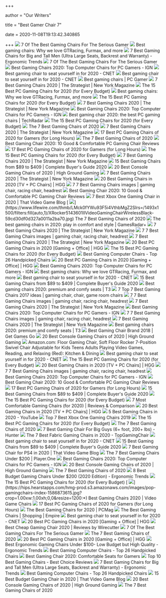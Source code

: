 +++
        
author = "Our Writers"
        
title = "Best Gamer Chair 7"
        
date = 2020-11-08T19:13:42.340865
        
+++
[ ![](https://specials-images.forbesimg.com/imageserve/5e98cd9811164600064006c1/960x0.jpg?fit=scale)](https://specials-images.forbesimg.com/imageserve/5e98cd9811164600064006c1/960x0.jpg?fit=scale) 7 Of The Best Gaming Chairs For The Serious Gamer
[ ![](https://blueprint-api-production.s3.amazonaws.com/uploads/card/image/872840/d9e48ca2-ea12-4e37-9968-6f1586565e37.jpg)](https://blueprint-api-production.s3.amazonaws.com/uploads/card/image/872840/d9e48ca2-ea12-4e37-9968-6f1586565e37.jpg) Best gaming chairs: Why we love GTRacing, Furmax, and more
[ ![](http://ergonomictrends.com/wp-content/uploads/2019/02/best-gaming-chairs-big-tall-men.jpg)](http://ergonomictrends.com/wp-content/uploads/2019/02/best-gaming-chairs-big-tall-men.jpg) 7 Best Gaming Chairs for Big and Tall Men (Ultra Large Seats, Backrest and  Warranty) - Ergonomic Trends
[ ![](https://specials-images.forbesimg.com/imageserve/5e98cdd2f45f0500075eb18c/960x0.jpg?cropX1=0&cropX2=500&cropY1=0&cropY2=500)](https://specials-images.forbesimg.com/imageserve/5e98cdd2f45f0500075eb18c/960x0.jpg?cropX1=0&cropX2=500&cropY1=0&cropY2=500) 7 Of The Best Gaming Chairs For The Serious Gamer
[ ![](https://assets-prd.ignimgs.com/2020/06/03/9-1591197578657.jpg)](https://assets-prd.ignimgs.com/2020/06/03/9-1591197578657.jpg) Best Gaming Chairs 2020: Top Computer Chairs for PC Gamers - IGN
[ ![](https://cnet2.cbsistatic.com/img/OZqVv7-FZQ_0c6N2XUITVIbMpgo=/1200x675/2019/07/19/f6bba4b3-a9c8-4780-9a5f-3083a87fb16f/49-gaming-chairs.jpg)](https://cnet2.cbsistatic.com/img/OZqVv7-FZQ_0c6N2XUITVIbMpgo=/1200x675/2019/07/19/f6bba4b3-a9c8-4780-9a5f-3083a87fb16f/49-gaming-chairs.jpg) Best gaming chair to seat yourself in for 2020 - CNET
[ ![](https://cnet1.cbsistatic.com/img/8Uhotu4uUEy3W_0FQ_hCGnja1_o=/940x528/2019/07/19/59a2ed46-5675-4065-90c1-9f712d5a41d7/maingear-forma-1.jpg)](https://cnet1.cbsistatic.com/img/8Uhotu4uUEy3W_0FQ_hCGnja1_o=/940x528/2019/07/19/59a2ed46-5675-4065-90c1-9f712d5a41d7/maingear-forma-1.jpg) Best gaming chair to seat yourself in for 2020 - CNET
[ ![](https://cdn.mos.cms.futurecdn.net/eTsGaLnVkpozHC9CqhA6dK.jpg)](https://cdn.mos.cms.futurecdn.net/eTsGaLnVkpozHC9CqhA6dK.jpg) Best gaming chairs | PC Gamer
[ ![](https://pyxis.nymag.com/v1/imgs/665/3bd/0ae2be9c66d31b3220329b798c656bd031.2x.rdeep-vertical.w245.jpg)](https://pyxis.nymag.com/v1/imgs/665/3bd/0ae2be9c66d31b3220329b798c656bd031.2x.rdeep-vertical.w245.jpg) 7 Best Gaming Chairs 2020 | The Strategist | New York Magazine
[ ![](https://techguided.com/wp-content/uploads/2018/06/Computer-Gaming-Chair.png)](https://techguided.com/wp-content/uploads/2018/06/Computer-Gaming-Chair.png) The 15 Best PC Gaming Chairs for 2020 (for Every Budget)
[ ![](https://blueprint-api-production.s3.amazonaws.com/uploads/card/image/1373609/ca0c5aa7-d6ee-4536-8291-a869810f12c9.jpg)](https://blueprint-api-production.s3.amazonaws.com/uploads/card/image/1373609/ca0c5aa7-d6ee-4536-8291-a869810f12c9.jpg) Best gaming chairs: Why we love GTRacing, Furmax, and more
[ ![](https://i.ytimg.com/vi/G7MTlS4aJTo/maxresdefault.jpg)](https://i.ytimg.com/vi/G7MTlS4aJTo/maxresdefault.jpg) The 15 Best PC Gaming Chairs for 2020 (for Every Budget)
[ ![](https://pyxis.nymag.com/v1/imgs/e02/d51/b05e8198bea7fa5981ae89a3edb28e3a0e-gamingchairlede.rsquare.w1200.jpg)](https://pyxis.nymag.com/v1/imgs/e02/d51/b05e8198bea7fa5981ae89a3edb28e3a0e-gamingchairlede.rsquare.w1200.jpg) 7 Best Gaming Chairs 2020 | The Strategist | New York Magazine
[ ![](https://assets-prd.ignimgs.com/2020/06/03/7-1591196649336.jpg)](https://assets-prd.ignimgs.com/2020/06/03/7-1591196649336.jpg) Best Gaming Chairs 2020: Top Computer Chairs for PC Gamers - IGN
[ ![](https://cdn.mos.cms.futurecdn.net/8uyuPRKS2svHBhMZkZYkFg.jpg)](https://cdn.mos.cms.futurecdn.net/8uyuPRKS2svHBhMZkZYkFg.jpg) Best gaming chair 2020: the best PC gaming chairs | TechRadar
[ ![](https://techguided.com/wp-content/uploads/2018/02/SecretLab-Titan-Chair.jpg)](https://techguided.com/wp-content/uploads/2018/02/SecretLab-Titan-Chair.jpg) The 15 Best PC Gaming Chairs for 2020 (for Every Budget)
[ ![](https://www.lifewire.com/thmb/aGoRMNPwz7wPfuQTJqPde6DGoHY=/280x0/filters:no_upscale():max_bytes(150000):strip_icc()/titan-c4b84f417e2f41ea81a7622fd33b81ee.jpg)](https://www.lifewire.com/thmb/aGoRMNPwz7wPfuQTJqPde6DGoHY=/280x0/filters:no_upscale():max_bytes(150000):strip_icc()/titan-c4b84f417e2f41ea81a7622fd33b81ee.jpg) The 7 Best Gaming Chairs of 2020
[ ![](https://pyxis.nymag.com/v1/imgs/b8a/3d2/0d56caaced943ac8fd7a807ac1ce2564a8.rdeep-vertical.w245.jpg)](https://pyxis.nymag.com/v1/imgs/b8a/3d2/0d56caaced943ac8fd7a807ac1ce2564a8.rdeep-vertical.w245.jpg) 7 Best Gaming Chairs 2020 | The Strategist | New York Magazine
[ ![](https://m.media-amazon.com/images/I/41mgnrZC3DL.jpg)](https://m.media-amazon.com/images/I/41mgnrZC3DL.jpg) 17 Best PC Gaming Chairs of 2020 for Gamers (for Long Hours)
[ ![](https://m.media-amazon.com/images/I/41j7qiElDdL.jpg)](https://m.media-amazon.com/images/I/41j7qiElDdL.jpg) The 7 Best Gaming Chairs of 2020
[ ![](https://www.pcguide.com/wp-content/uploads/2019/03/Noblechairs-ICON-1.jpg)](https://www.pcguide.com/wp-content/uploads/2019/03/Noblechairs-ICON-1.jpg) Best Gaming Chair 2020: 10 Good & Comfortable PC Gaming Chair Reviews
[ ![](https://cdn.shopify.com/s/files/1/1640/2231/files/turntable_2020_TT_pu_stealth_2-min.jpg)](https://cdn.shopify.com/s/files/1/1640/2231/files/turntable_2020_TT_pu_stealth_2-min.jpg) 17 Best PC Gaming Chairs of 2020 for Gamers (for Long Hours)
[ ![](https://techguided.com/wp-content/uploads/2018/06/Ficmax-Racing-Gaming-Chair.jpg)](https://techguided.com/wp-content/uploads/2018/06/Ficmax-Racing-Gaming-Chair.jpg) The 15 Best PC Gaming Chairs for 2020 (for Every Budget)
[ ![](https://pyxis.nymag.com/v1/imgs/6d4/07b/d2eada03b21d153b1d7751aaf3f7204d17.2x.rdeep-vertical.w245.jpg)](https://pyxis.nymag.com/v1/imgs/6d4/07b/d2eada03b21d153b1d7751aaf3f7204d17.2x.rdeep-vertical.w245.jpg) 7 Best Gaming Chairs 2020 | The Strategist | New York Magazine
[ ![](https://gadgets-reviews.com/images/images_2020/Best-Gaming-Chairs-info.jpg)](https://gadgets-reviews.com/images/images_2020/Best-Gaming-Chairs-info.jpg) 15 Best Gaming Chairs from $89 to $409 | Complete Buyer's Guide 2020
[ ![](https://mljzsatzn43z.i.optimole.com/tP-GR8Q-RAXDjXIk/w:100/h:128/q:90/dpr:2.6/https://www.highgroundgaming.com/wp-content/uploads/2020/01/X-Rocker-Pedestal.jpg)](https://mljzsatzn43z.i.optimole.com/tP-GR8Q-RAXDjXIk/w:100/h:128/q:90/dpr:2.6/https://www.highgroundgaming.com/wp-content/uploads/2020/01/X-Rocker-Pedestal.jpg) 20 Best Console Gaming Chairs of 2020 | High Ground Gaming
[ ![](https://pyxis.nymag.com/v1/imgs/12f/c9b/5cae65c5739066e63ea1e5d677e7dc7bc3.2x.rdeep-vertical.w245.jpg)](https://pyxis.nymag.com/v1/imgs/12f/c9b/5cae65c5739066e63ea1e5d677e7dc7bc3.2x.rdeep-vertical.w245.jpg) 7 Best Gaming Chairs 2020 | The Strategist | New York Magazine
[ ![](https://mljzsatzn43z.i.optimole.com/tP-GR8Q-px3xqcHL/w:auto/h:auto/q:90/https://www.highgroundgaming.com/wp-content/uploads/2020/01/HGG-20-Best-Gaming-Chairs.jpg)](https://mljzsatzn43z.i.optimole.com/tP-GR8Q-px3xqcHL/w:auto/h:auto/q:90/https://www.highgroundgaming.com/wp-content/uploads/2020/01/HGG-20-Best-Gaming-Chairs.jpg) 20 Best Gaming Chairs in 2020 [TV + PC Chairs] | HGG
[ ![](https://i.pinimg.com/236x/71/0e/ab/710eab44a651ebc001db15e85c3174da.jpg)](https://i.pinimg.com/236x/71/0e/ab/710eab44a651ebc001db15e85c3174da.jpg) 7 7 Best Gaming Chairs images | gaming chair, racing chair, headrest
[ ![](https://nitrocdn.com/GgcvDclOgOFrMPDAxuwUmHHZlgKuQsxq/assets/static/optimized/rev-a01a3a6/wp-content/uploads/2019/03/Best-Gaming-Chair.jpg)](https://nitrocdn.com/GgcvDclOgOFrMPDAxuwUmHHZlgKuQsxq/assets/static/optimized/rev-a01a3a6/wp-content/uploads/2019/03/Best-Gaming-Chair.jpg) Best Gaming Chair 2020: 10 Good & Comfortable PC Gaming Chair Reviews
[ ![](https://www.thatvideogameblog.com/wp-content/uploads/2020/08/TVGB-xbox-one-gaming-chair.jpg)](https://www.thatvideogameblog.com/wp-content/uploads/2020/08/TVGB-xbox-one-gaming-chair.jpg) 7 Best Xbox One Gaming Chair in 2020 | That Video Game Blog
[ ![](https://www.lifewire.com/thmb/LMck0fYWu93F5i4VthbMgZ2SIrs=/1493x1500/filters:fill(auto,1)/XRocker5143601IIVideoGamingChairWirelessBlack-59cd30df0d327a0011a2ba70.jpg)](https://www.lifewire.com/thmb/LMck0fYWu93F5i4VthbMgZ2SIrs=/1493x1500/filters:fill(auto,1)/XRocker5143601IIVideoGamingChairWirelessBlack-59cd30df0d327a0011a2ba70.jpg) The 7 Best Gaming Chairs of 2020
[ ![](https://cdn.mos.cms.futurecdn.net/JhAv8G8wDXT8JNsSrq3Gvk.jpg)](https://cdn.mos.cms.futurecdn.net/JhAv8G8wDXT8JNsSrq3Gvk.jpg) The best gaming chairs in 2020: play in comfort and style | GamesRadar+
[ ![](https://pyxis.nymag.com/v1/imgs/057/076/64bf56affa481eaeeff105fc60b0ec2f62-openwheeler-chair.rsquare.w600.jpg)](https://pyxis.nymag.com/v1/imgs/057/076/64bf56affa481eaeeff105fc60b0ec2f62-openwheeler-chair.rsquare.w600.jpg) 7 Best Gaming Chairs 2020 | The Strategist | New York Magazine
[ ![](https://i.pinimg.com/236x/6e/78/2c/6e782c146e9d235f6567bc81bedda0a7.jpg)](https://i.pinimg.com/236x/6e/78/2c/6e782c146e9d235f6567bc81bedda0a7.jpg) 7 7 Best Gaming Chairs images | gaming chair, racing chair, headrest
[ ![](https://pyxis.nymag.com/v1/imgs/a8a/803/d61cf8f6accb7473d3e8b1e2e01dcabfb2.2x.rdeep-vertical.w245.jpg)](https://pyxis.nymag.com/v1/imgs/a8a/803/d61cf8f6accb7473d3e8b1e2e01dcabfb2.2x.rdeep-vertical.w245.jpg) 7 Best Gaming Chairs 2020 | The Strategist | New York Magazine
[ ![](https://mljzsatzn43z.i.optimole.com/tP-GR8Q-uxk5lM2r/w:288/h:550/q:90/https://www.highgroundgaming.com/wp-content/uploads/2019/03/Secretlab-Omega-Gaming-Chair-in-Softweave-Fabric.png)](https://mljzsatzn43z.i.optimole.com/tP-GR8Q-uxk5lM2r/w:288/h:550/q:90/https://www.highgroundgaming.com/wp-content/uploads/2019/03/Secretlab-Omega-Gaming-Chair-in-Softweave-Fabric.png) 20 Best PC Gaming Chairs in 2020 [Gaming + Office] | HGG
[ ![](https://techguided.com/wp-content/uploads/2018/09/BestOffice-Racing-Gaming-Chair.jpg)](https://techguided.com/wp-content/uploads/2018/09/BestOffice-Racing-Gaming-Chair.jpg) The 15 Best PC Gaming Chairs for 2020 (for Every Budget)
[ ![](https://www.ultimategamechair.com/wp-content/uploads/2016/11/Screen-Shot-2016-11-06-at-7.20.21-PM.png)](https://www.ultimategamechair.com/wp-content/uploads/2016/11/Screen-Shot-2016-11-06-at-7.20.21-PM.png) Best Gaming Computer Chairs - Top 26 Handpicked Chairs
[ ![](https://mljzsatzn43z.i.optimole.com/tP-GR8Q-ZreIod5R/w:371/h:412/q:90/dpr:2.6/https://www.highgroundgaming.com/wp-content/uploads/2020/10/Best-PC-Gaming-Chairs.jpg)](https://mljzsatzn43z.i.optimole.com/tP-GR8Q-ZreIod5R/w:371/h:412/q:90/dpr:2.6/https://www.highgroundgaming.com/wp-content/uploads/2020/10/Best-PC-Gaming-Chairs.jpg) 20 Best PC Gaming Chairs in 2020 [Gaming + Office] | HGG
[ ![](https://oyster.ignimgs.com/wordpress/stg.ign.com/2019/06/Titan-2.jpg)](https://oyster.ignimgs.com/wordpress/stg.ign.com/2019/06/Titan-2.jpg) Best Gaming Chairs 2020: Top Computer Chairs for PC Gamers - IGN
[ ![](https://blueprint-api-production.s3.amazonaws.com/uploads/card/image/872857/07269dd9-2bef-42a6-aeb5-cc064bd4c6ec.jpg)](https://blueprint-api-production.s3.amazonaws.com/uploads/card/image/872857/07269dd9-2bef-42a6-aeb5-cc064bd4c6ec.jpg) Best gaming chairs: Why we love GTRacing, Furmax, and more
[ ![](https://cnet2.cbsistatic.com/img/MBccrIKOJN5werVUgsZg1J-YLpg=/940x528/2020/08/31/3843dcac-1970-41f4-a469-2560f5576415/embody-prd-gallery-08.jpg)](https://cnet2.cbsistatic.com/img/MBccrIKOJN5werVUgsZg1J-YLpg=/940x528/2020/08/31/3843dcac-1970-41f4-a469-2560f5576415/embody-prd-gallery-08.jpg) Best gaming chair to seat yourself in for 2020 - CNET
[ ![](https://ws-na.amazon-adsystem.com/widgets/q?_encoding=UTF8&MarketPlace=US&ASIN=B075V63NQX&ServiceVersion=20070822&ID=AsinImage&WS=1&Format=_SL350_&tag=en-gad-gaming-chairs-20)](https://ws-na.amazon-adsystem.com/widgets/q?_encoding=UTF8&MarketPlace=US&ASIN=B075V63NQX&ServiceVersion=20070822&ID=AsinImage&WS=1&Format=_SL350_&tag=en-gad-gaming-chairs-20) 15 Best Gaming Chairs from $89 to $409 | Complete Buyer's Guide 2020
[ ![](https://cdn.mos.cms.futurecdn.net/zxPvL2EJDGyt78Yqh2EvQP.jpg)](https://cdn.mos.cms.futurecdn.net/zxPvL2EJDGyt78Yqh2EvQP.jpg) Best gaming chairs 2020: premium and comfy seats | T3
[ ![](https://i.pinimg.com/200x150/d9/74/b0/d974b054dbfe435dd11415d57518853e.jpg)](https://i.pinimg.com/200x150/d9/74/b0/d974b054dbfe435dd11415d57518853e.jpg) 7 Top 7 Best Gaming Chairs 2017 ideas | gaming chair, chair, game room  chairs
[ ![](https://i.pinimg.com/236x/e3/5c/40/e35c40739101d847f95a7c2146ba6aa3.jpg)](https://i.pinimg.com/236x/e3/5c/40/e35c40739101d847f95a7c2146ba6aa3.jpg) 7 7 Best Gaming Chairs images | gaming chair, racing chair, headrest
[ ![](https://pyxis.nymag.com/v1/imgs/e02/d51/b05e8198bea7fa5981ae89a3edb28e3a0e-gamingchairlede.2x.rsocial.w600.jpg)](https://pyxis.nymag.com/v1/imgs/e02/d51/b05e8198bea7fa5981ae89a3edb28e3a0e-gamingchairlede.2x.rsocial.w600.jpg) 7 Best Gaming Chairs 2020 | The Strategist | New York Magazine
[ ![](https://assets-prd.ignimgs.com/2020/06/03/8-1591196899156.jpg)](https://assets-prd.ignimgs.com/2020/06/03/8-1591196899156.jpg) Best Gaming Chairs 2020: Top Computer Chairs for PC Gamers - IGN
[ ![](https://i.pinimg.com/236x/16/2e/74/162e74bb27f857f6511ea5bce09a0d89.jpg)](https://i.pinimg.com/236x/16/2e/74/162e74bb27f857f6511ea5bce09a0d89.jpg) 7 7 Best Gaming Chairs images | gaming chair, racing chair, headrest
[ ![](https://pyxis.nymag.com/v1/imgs/1cf/e8e/bfc0b7f8f35f1ebd616c26458192eb45b9.2x.rdeep-vertical.w245.jpg)](https://pyxis.nymag.com/v1/imgs/1cf/e8e/bfc0b7f8f35f1ebd616c26458192eb45b9.2x.rdeep-vertical.w245.jpg) 7 Best Gaming Chairs 2020 | The Strategist | New York Magazine
[ ![](https://cdn.mos.cms.futurecdn.net/G74TKEpYcbaNoKnmjbJfPD.jpg)](https://cdn.mos.cms.futurecdn.net/G74TKEpYcbaNoKnmjbJfPD.jpg) Best gaming chairs 2020: premium and comfy seats | T3
[ ![](https://www.getgamesgo.com/wp-content/uploads/2017/02/Top-7-gaming-chair-brands-933x445.jpg)](https://www.getgamesgo.com/wp-content/uploads/2017/02/Top-7-gaming-chair-brands-933x445.jpg) Best Gaming Chair Brand 2018 | Get Games Go
[ ![](https://mljzsatzn43z.i.optimole.com/tP-GR8Q-WI28ZIzv/w:371/h:412/q:90/dpr:2.6/https://www.highgroundgaming.com/wp-content/uploads/2020/01/HGG-Best-Console-Gaming-Chairs.jpg)](https://mljzsatzn43z.i.optimole.com/tP-GR8Q-WI28ZIzv/w:371/h:412/q:90/dpr:2.6/https://www.highgroundgaming.com/wp-content/uploads/2020/01/HGG-Best-Console-Gaming-Chairs.jpg) 20 Best Console Gaming Chairs of 2020 | High Ground Gaming
[ ![](https://images-na.ssl-images-amazon.com/images/I/81WJahTf%2B5L._AC_SL1200_.jpg)](https://images-na.ssl-images-amazon.com/images/I/81WJahTf%2B5L._AC_SL1200_.jpg) Amazon.com: Floor Gaming Chair, Soft Floor Rocker 7-Position Swivel Chair  Adjustable for Kids Teens Adults Playing Video Games, Reading, and Relaxing  (Red): Kitchen & Dining
[ ![](https://cnet1.cbsistatic.com/img/6QiBlAzIvWoFS0X4K07cVJ8CWgg=/940x528/2020/08/21/5f77598c-1051-41cc-8886-63d8d65e3264/img-4120.jpg)](https://cnet1.cbsistatic.com/img/6QiBlAzIvWoFS0X4K07cVJ8CWgg=/940x528/2020/08/21/5f77598c-1051-41cc-8886-63d8d65e3264/img-4120.jpg) Best gaming chair to seat yourself in for 2020 - CNET
[ ![](https://techguided.com/wp-content/uploads/2019/09/AKRacing-Core-Series.jpg)](https://techguided.com/wp-content/uploads/2019/09/AKRacing-Core-Series.jpg) The 15 Best PC Gaming Chairs for 2020 (for Every Budget)
[ ![](https://mljzsatzn43z.i.optimole.com/tP-GR8Q-Jy5e14a7/w:252/h:400/q:90/dpr:2.6/https://www.highgroundgaming.com/wp-content/uploads/2017/05/Steelcase-Leap-Chair-Black-Fabric.jpg)](https://mljzsatzn43z.i.optimole.com/tP-GR8Q-Jy5e14a7/w:252/h:400/q:90/dpr:2.6/https://www.highgroundgaming.com/wp-content/uploads/2017/05/Steelcase-Leap-Chair-Black-Fabric.jpg) 20 Best Gaming Chairs in 2020 [TV + PC Chairs] | HGG
[ ![](https://i.pinimg.com/236x/56/03/1b/56031b37e84e96d0aacbe6e2e863b8f6.jpg)](https://i.pinimg.com/236x/56/03/1b/56031b37e84e96d0aacbe6e2e863b8f6.jpg) 7 7 Best Gaming Chairs images | gaming chair, racing chair, headrest
[ ![](https://assets-prd.ignimgs.com/2020/06/03/3-1591196164156.jpg)](https://assets-prd.ignimgs.com/2020/06/03/3-1591196164156.jpg) Best Gaming Chairs 2020: Top Computer Chairs for PC Gamers - IGN
[ ![](https://www.pcguide.com/wp-content/uploads/2019/03/Respawn-200-.jpg)](https://www.pcguide.com/wp-content/uploads/2019/03/Respawn-200-.jpg) Best Gaming Chair 2020: 10 Good & Comfortable PC Gaming Chair Reviews
[ ![](https://m.media-amazon.com/images/I/41gU83FlNWL.jpg)](https://m.media-amazon.com/images/I/41gU83FlNWL.jpg) 17 Best PC Gaming Chairs of 2020 for Gamers (for Long Hours)
[ ![](https://ws-na.amazon-adsystem.com/widgets/q?_encoding=UTF8&ASIN=B00DFREOPC&Format=_SL250_&ID=AsinImage&MarketPlace=US&ServiceVersion=20070822&WS=1&tag=en-gad-gaming-chairs-20&language=en_US)](https://ws-na.amazon-adsystem.com/widgets/q?_encoding=UTF8&ASIN=B00DFREOPC&Format=_SL250_&ID=AsinImage&MarketPlace=US&ServiceVersion=20070822&WS=1&tag=en-gad-gaming-chairs-20&language=en_US) 15 Best Gaming Chairs from $89 to $409 | Complete Buyer's Guide 2020
[ ![](https://techguided.com/wp-content/uploads/2019/10/The-Best-Gaming-Chairs.jpg)](https://techguided.com/wp-content/uploads/2019/10/The-Best-Gaming-Chairs.jpg) The 15 Best PC Gaming Chairs for 2020 (for Every Budget)
[ ![](https://gforgadget.com/wp-content/uploads/2020/03/best-comfortable-gaming-chair-reviews-1280x720.jpg)](https://gforgadget.com/wp-content/uploads/2020/03/best-comfortable-gaming-chair-reviews-1280x720.jpg) 7 Most Comfortable Gaming Chairs (for 2020) | Reviews & Comparison
[ ![](https://mljzsatzn43z.i.optimole.com/tP-GR8Q-hoTy12da/w:154/h:250/q:90/https://www.highgroundgaming.com/wp-content/uploads/2018/02/noblechairs-ICON-Real-Leather-Gaming-Chair.jpg)](https://mljzsatzn43z.i.optimole.com/tP-GR8Q-hoTy12da/w:154/h:250/q:90/https://www.highgroundgaming.com/wp-content/uploads/2018/02/noblechairs-ICON-Real-Leather-Gaming-Chair.jpg) 20 Best Gaming Chairs in 2020 [TV + PC Chairs] | HGG
[ ![](https://i.ytimg.com/vi/E--4mzIoTeQ/maxresdefault.jpg)](https://i.ytimg.com/vi/E--4mzIoTeQ/maxresdefault.jpg) 5 Best Gaming Chairs in 2020 - YouTube
[ ![](https://hddmag.com/wp-content/uploads/2017/06/Xbox-one-Gaming-Chairs.jpg)](https://hddmag.com/wp-content/uploads/2017/06/Xbox-one-Gaming-Chairs.jpg) Top 7 Best Xbox One Gaming Chairs 2019
[ ![](https://techguided.com/wp-content/uploads/2020/08/GTRACING-GT5050-Gaming-Chair.jpg)](https://techguided.com/wp-content/uploads/2020/08/GTRACING-GT5050-Gaming-Chair.jpg) The 15 Best PC Gaming Chairs for 2020 (for Every Budget)
[ ![](https://www.lifewire.com/thmb/nAcjkpyZrzwcJKe0rvSHblfEnSc=/842x842/smart/filters:no_upscale()/titan-c4b84f417e2f41ea81a7622fd33b81ee.jpg)](https://www.lifewire.com/thmb/nAcjkpyZrzwcJKe0rvSHblfEnSc=/842x842/smart/filters:no_upscale()/titan-c4b84f417e2f41ea81a7622fd33b81ee.jpg) The 7 Best Gaming Chairs of 2020
[ ![](https://gamingchairshunter.com/wp-content/uploads/very-tall-guys-sitting-on-autofull-gaming-big-and-tall-gaming-chair.jpg)](https://gamingchairshunter.com/wp-content/uploads/very-tall-guys-sitting-on-autofull-gaming-big-and-tall-gaming-chair.jpg) 7 Best Gaming Chair For Big Guys (6+ foot, 200+ lbs) - Hunter
[ ![](https://topgamingchair.com/wp-content/uploads/2018/12/SecretLab_Omega_Titan-tissu-1024x731.jpg)](https://topgamingchair.com/wp-content/uploads/2018/12/SecretLab_Omega_Titan-tissu-1024x731.jpg) The 7 Best Fabric Gaming Chairs in 2020 - TopGamingChair
[ ![](https://cnet1.cbsistatic.com/img/eVmWcFGVxFOHj8RY4f7p0GJkdi0=/940x528/2020/08/21/46924c90-ff5e-441d-8049-41e3ec1d3097/img-4130.jpg)](https://cnet1.cbsistatic.com/img/eVmWcFGVxFOHj8RY4f7p0GJkdi0=/940x528/2020/08/21/46924c90-ff5e-441d-8049-41e3ec1d3097/img-4130.jpg) Best gaming chair to seat yourself in for 2020 - CNET
[ ![](https://gadgets-reviews.com/images/wsscontent/articles/2018/10/Best-Gaming-Chairs.jpg)](https://gadgets-reviews.com/images/wsscontent/articles/2018/10/Best-Gaming-Chairs.jpg) 15 Best Gaming Chairs from $89 to $409 | Complete Buyer's Guide 2020
[ ![](https://www.thatvideogameblog.com/wp-content/uploads/2020/08/TVGB-gaming-chair-for-ps4.jpg)](https://www.thatvideogameblog.com/wp-content/uploads/2020/08/TVGB-gaming-chair-for-ps4.jpg) 7 Best Gaming Chair for PS4 in 2020 | That Video Game Blog
[ ![](https://cdn.player.one/sites/player.one/files/styles/lg/public/2019/07/26/gaming-chair.jpg)](https://cdn.player.one/sites/player.one/files/styles/lg/public/2019/07/26/gaming-chair.jpg) The 7 Best Gaming Chairs Under $200 | Player.One
[ ![](https://oyster.ignimgs.com/wordpress/stg.ign.com/2020/01/IMG_20200107_140819.jpg)](https://oyster.ignimgs.com/wordpress/stg.ign.com/2020/01/IMG_20200107_140819.jpg) Best Gaming Chairs 2020: Top Computer Chairs for PC Gamers - IGN
[ ![](https://mljzsatzn43z.i.optimole.com/tP-GR8Q-ZkmsBoFi/w:1000/h:767/q:90/https://www.highgroundgaming.com/wp-content/uploads/2016/11/Best-Console-Gaming-Chairs.jpg)](https://mljzsatzn43z.i.optimole.com/tP-GR8Q-ZkmsBoFi/w:1000/h:767/q:90/https://www.highgroundgaming.com/wp-content/uploads/2016/11/Best-Console-Gaming-Chairs.jpg) 20 Best Console Gaming Chairs of 2020 | High Ground Gaming
[ ![](https://www.lifewire.com/thmb/rZSYT4G-uBaA9mxvBhzfyS6qQQo=/900x0/filters:no_upscale():max_bytes(150000):strip_icc()/cockpit-06505cc79005458a969739195b9d7160.jpg)](https://www.lifewire.com/thmb/rZSYT4G-uBaA9mxvBhzfyS6qQQo=/900x0/filters:no_upscale():max_bytes(150000):strip_icc()/cockpit-06505cc79005458a969739195b9d7160.jpg) The 7 Best Gaming Chairs of 2020
[ ![](http://ergonomictrends.com/wp-content/uploads/2018/10/best-gaming-chair-under-200.jpg)](http://ergonomictrends.com/wp-content/uploads/2018/10/best-gaming-chair-under-200.jpg) 8 Best Budget Gaming Chairs Under $200 (2020 Edition) - Ergonomic Trends
[ ![](https://techguided.com/wp-content/uploads/2019/09/AKRacing-Core-Series-300x300.jpg)](https://techguided.com/wp-content/uploads/2019/09/AKRacing-Core-Series-300x300.jpg) The 15 Best PC Gaming Chairs for 2020 (for Every Budget)
[ ![](https://hips.hearstapps.com/hmg-prod.s3.amazonaws.com/images/pop-gamingchairs-index-1586873615.jpg?crop=1.00xw:1.00xh;0,0&resize=1200:*)](https://hips.hearstapps.com/hmg-prod.s3.amazonaws.com/images/pop-gamingchairs-index-1586873615.jpg?crop=1.00xw:1.00xh;0,0&resize=1200:*) Best Gaming Chairs 2020 | Video Game Chairs
[ ![](https://ws-na.amazon-adsystem.com/widgets/q?_encoding=UTF8&ASIN=B076J1ZNFR&Format=_SL250_&ID=AsinImage&MarketPlace=US&ServiceVersion=20070822&WS=1&tag=fadingred-20&language=en_US)](https://ws-na.amazon-adsystem.com/widgets/q?_encoding=UTF8&ASIN=B076J1ZNFR&Format=_SL250_&ID=AsinImage&MarketPlace=US&ServiceVersion=20070822&WS=1&tag=fadingred-20&language=en_US) 17 Best PC Gaming Chairs of 2020 for Gamers (for Long Hours)
[ ![](https://i.pcmag.com/imagery/reviews/00yJS0v45fMMdRvhAp53QsN-4.1569474653.fit_lpad.size_625x365.jpg)](https://i.pcmag.com/imagery/reviews/00yJS0v45fMMdRvhAp53QsN-4.1569474653.fit_lpad.size_625x365.jpg) The Best Gaming Chairs for 2020 | PCMag
[ ![](https://cdn.onebauer.media/one/media/5eb2/9eb4/3a84/59ce/f9ae/120d/The-Best-Gaming-Chairs-PNG.png?quality=50&width=1800&ratio=16-9&resizeStyle=aspectfill&format=jpg)](https://cdn.onebauer.media/one/media/5eb2/9eb4/3a84/59ce/f9ae/120d/The-Best-Gaming-Chairs-PNG.png?quality=50&width=1800&ratio=16-9&resizeStyle=aspectfill&format=jpg) The Best Gaming Chairs | Shopping | Empire
[ ![](https://cnet1.cbsistatic.com/img/3fALoifk7l7PZJVjB96Jgh6ppHE=/470x264/2019/07/19/64c649ed-8aa9-4da4-b9ec-99bc5e111128/01-gaming-chairs.jpg)](https://cnet1.cbsistatic.com/img/3fALoifk7l7PZJVjB96Jgh6ppHE=/470x264/2019/07/19/64c649ed-8aa9-4da4-b9ec-99bc5e111128/01-gaming-chairs.jpg) Best gaming chair to seat yourself in for 2020 - CNET
[ ![](https://mljzsatzn43z.i.optimole.com/tP-GR8Q--9fvlUzY/w:248/h:440/q:90/dpr:2.6/https://www.highgroundgaming.com/wp-content/uploads/2016/11/DX-Racer-Fnatic-Edition-One-of-the-best-PC-Gaming-Chairs.jpg)](https://mljzsatzn43z.i.optimole.com/tP-GR8Q--9fvlUzY/w:248/h:440/q:90/dpr:2.6/https://www.highgroundgaming.com/wp-content/uploads/2016/11/DX-Racer-Fnatic-Edition-One-of-the-best-PC-Gaming-Chairs.jpg) 20 Best PC Gaming Chairs in 2020 [Gaming + Office] | HGG
[ ![](https://cdn.thewirecutter.com/wp-content/uploads/2018/02/gaming-chairs-2x1-lowres0477-1.jpg)](https://cdn.thewirecutter.com/wp-content/uploads/2018/02/gaming-chairs-2x1-lowres0477-1.jpg) Best Cheap Gaming Chair 2020 | Reviews by Wirecutter
[ ![](https://specials-images.forbesimg.com/imageserve/5e98cf461d47bc00062f12e2/960x0.jpg?fit=scale)](https://specials-images.forbesimg.com/imageserve/5e98cf461d47bc00062f12e2/960x0.jpg?fit=scale) 7 Of The Best Gaming Chairs For The Serious Gamer
[ ![](https://m.media-amazon.com/images/I/41LoyyP5zDL.jpg)](https://m.media-amazon.com/images/I/41LoyyP5zDL.jpg) The 7 Best Gaming Chairs of 2020
[ ![](https://mljzsatzn43z.i.optimole.com/tP-GR8Q-NyyL0WWU/w:100/h:157/q:90/dpr:2.6/https://www.highgroundgaming.com/wp-content/uploads/2019/01/Vitesse-High-Back-Racing-Style-Computer-Chair.jpg)](https://mljzsatzn43z.i.optimole.com/tP-GR8Q-NyyL0WWU/w:100/h:157/q:90/dpr:2.6/https://www.highgroundgaming.com/wp-content/uploads/2019/01/Vitesse-High-Back-Racing-Style-Computer-Chair.jpg) 20 Best PC Gaming Chairs in 2020 [Gaming + Office] | HGG
[ ![](http://ergonomictrends.com/wp-content/uploads/2018/08/Merax-Ergonomic-High-Back-Gaming-Chair-review.jpg)](http://ergonomictrends.com/wp-content/uploads/2018/08/Merax-Ergonomic-High-Back-Gaming-Chair-review.jpg) Best Ergonomic Gaming Chairs Under $100- Low Budget but High Quality -  Ergonomic Trends
[ ![](https://www.ultimategamechair.com/wp-content/uploads/2018/01/O2_STEALTH_12_9c3f5279-8369-42f2-9e36-c0a11c5a76051-1.jpg)](https://www.ultimategamechair.com/wp-content/uploads/2018/01/O2_STEALTH_12_9c3f5279-8369-42f2-9e36-c0a11c5a76051-1.jpg) Best Gaming Computer Chairs - Top 26 Handpicked Chairs
[ ![](https://www.techadvisor.co.uk/cmsdata/slideshow/3641761/best-gaming-chairs-uk_thumb900_1-1.jpg)](https://www.techadvisor.co.uk/cmsdata/slideshow/3641761/best-gaming-chairs-uk_thumb900_1-1.jpg) Best Gaming Chair 2020: Comfortable Seats for Gamers
[ ![](https://www.bestchoicereviews.org/wp-content/uploads/2019/07/Vertagear-Top-Ten-Best-Gaming-Chairs.jpg)](https://www.bestchoicereviews.org/wp-content/uploads/2019/07/Vertagear-Top-Ten-Best-Gaming-Chairs.jpg) Top 10 Best Gaming Chairs - Best Choice Reviews
[ ![](http://ergonomictrends.com/wp-content/uploads/2020/05/anda-seat-kaiser-chair-review-amz.jpg)](http://ergonomictrends.com/wp-content/uploads/2020/05/anda-seat-kaiser-chair-review-amz.jpg) 7 Best Gaming Chairs for Big and Tall Men (Ultra Large Seats, Backrest and  Warranty) - Ergonomic Trends
[ ![](https://images-na.ssl-images-amazon.com/images/I/71T5VeTBGWL._SL1500_.jpg)](https://images-na.ssl-images-amazon.com/images/I/71T5VeTBGWL._SL1500_.jpg) Best Gaming Computer Chairs - Top 26 Handpicked Chairs
[ ![](https://www.thatvideogameblog.com/wp-content/uploads/2020/06/TVGB-best-budget-gaming-chair.jpg)](https://www.thatvideogameblog.com/wp-content/uploads/2020/06/TVGB-best-budget-gaming-chair.jpg) 15 Best Budget Gaming Chair in 2020 | That Video Game Blog
[ ![](https://mljzsatzn43z.i.optimole.com/tP-GR8Q-V8JXKwKS/w:330/h:308/q:90/dpr:2.6/https://www.highgroundgaming.com/wp-content/uploads/2017/06/X-Rocker-Pro-H3-4.1-Audio-Rocker-Gaming-Chair.jpg)](https://mljzsatzn43z.i.optimole.com/tP-GR8Q-V8JXKwKS/w:330/h:308/q:90/dpr:2.6/https://www.highgroundgaming.com/wp-content/uploads/2017/06/X-Rocker-Pro-H3-4.1-Audio-Rocker-Gaming-Chair.jpg) 20 Best Console Gaming Chairs of 2020 | High Ground Gaming
[ ![](https://www.lifewire.com/thmb/Etn3BNIBXg9IfZcuF4v1Ov59L8A=/900x0/filters:no_upscale():max_bytes(150000):strip_icc()/secretlabs-5d9997105b31476780b1d9eaf22eb34b.jpg)](https://www.lifewire.com/thmb/Etn3BNIBXg9IfZcuF4v1Ov59L8A=/900x0/filters:no_upscale():max_bytes(150000):strip_icc()/secretlabs-5d9997105b31476780b1d9eaf22eb34b.jpg) The 7 Best Gaming Chairs of 2020
